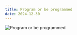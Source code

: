 ```yaml
---
title: Program or be programmed
date: 2024-12-30
---
```


![Program or be programmed](https://bear-images.sfo2.cdn.digitaloceanspaces.com/jagunbae/img_1101.webp)